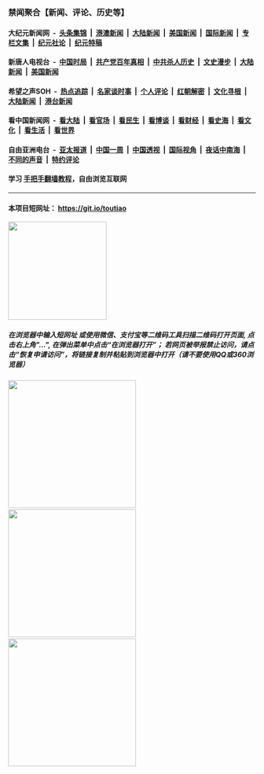 ### 禁闻聚合【新闻、评论、历史等】

#### 大纪元新闻网 &nbsp;-&nbsp; [头条集锦](indexes/E头条集锦.md?t=03070231) &nbsp;|&nbsp; [港澳新闻](indexes/E港澳新闻.md?t=03070231)  &nbsp;|&nbsp; [大陆新闻](indexes/E大陆新闻.md?t=03070231) &nbsp;|&nbsp; [美国新闻](indexes/E美国新闻.md?t=03070231) &nbsp;|&nbsp; [国际新闻](indexes/E国际新闻.md?t=03070231) &nbsp;|&nbsp; [专栏文集](indexes/E专栏文集.md?t=03070231) &nbsp;|&nbsp; [纪元社论](indexes/E纪元社论.md?t=03070231) &nbsp;|&nbsp; [纪元特稿](indexes/E纪元特稿.md?t=03070231) 

#### 新唐人电视台 &nbsp;-&nbsp; [中国时局](indexes/N中国时局.md?t=03070231) &nbsp;|&nbsp; [共产党百年真相](indexes/N共产党百年真相.md?t=03070231) &nbsp;|&nbsp; [中共杀人历史](indexes/N中共杀人历史.md?t=03070231) &nbsp;|&nbsp; [文史漫步](indexes/N文史漫步.md?t=03070231) &nbsp;|&nbsp; [大陆新闻](indexes/N大陆新闻.md?t=03070231) &nbsp;|&nbsp; [美国新闻](indexes/N美国新闻.md?t=03070231)

#### 希望之声SOH &nbsp;-&nbsp; [热点追踪](indexes/H热点追踪.md?t=03070231) &nbsp;|&nbsp; [名家谈时事](indexes/H名家谈时事.md?t=03070231) &nbsp;|&nbsp; [个人评论](indexes/H个人评论.md?t=03070231)  &nbsp;|&nbsp; [红朝解密](indexes/H红朝解密.md?t=03070231) &nbsp;|&nbsp; [文化寻根](indexes/H文化寻根.md?t=03070231) &nbsp;|&nbsp; [大陆新闻](indexes/H大陆新闻.md?t=03070231) &nbsp;|&nbsp; [港台新闻](indexes/H港台新闻.md?t=03070231)

#### 看中国新闻网 &nbsp;-&nbsp; [看大陆](indexes/S看大陆.md?t=03070231) &nbsp;|&nbsp; [看官场](indexes/S看官场.md?t=03070231) &nbsp;|&nbsp; [看民生](indexes/S看民生.md?t=03070231)  &nbsp;|&nbsp; [看博谈](indexes/S看博谈.md?t=03070231) &nbsp;|&nbsp; [看财经](indexes/S看财经.md?t=03070231) &nbsp;|&nbsp; [看史海](indexes/S看史海.md?t=03070231) &nbsp;|&nbsp; [看文化](indexes/S看文化.md?t=03070231) &nbsp;|&nbsp; [看生活](indexes/S看生活.md?t=03070231) &nbsp;|&nbsp; [看世界](indexes/S看世界.md?t=03070231)

#### 自由亚洲电台 &nbsp;-&nbsp; [亚太报道](indexes/R亚太报道.md?t=03070231) &nbsp;|&nbsp; [中国一周](indexes/R中国一周.md?t=03070231) &nbsp;|&nbsp; [中国透视](indexes/R中国透视.md?t=03070231)  &nbsp;|&nbsp; [国际视角](indexes/R国际视角.md?t=03070231) &nbsp;|&nbsp; [夜话中南海](indexes/R夜话中南海.md?t=03070231) &nbsp;|&nbsp; [不同的声音](indexes/R不同的声音.md?t=03070231) &nbsp;|&nbsp; [特约评论](indexes/R特约评论.md?t=03070231)

#### 学习 [手把手翻墙教程](https://github.com/gfw-breaker/guides/wiki)，自由浏览互联网

----

#### 本项目短网址： https://git.io/toutiao
<img src="https://raw.githubusercontent.com/gfw-breaker/banned-news/master/scripts/img/qr.png" width="200px"/>  

##### 在浏览器中输入短网址 或使用微信、支付宝等二维码工具扫描二维码打开页面, 点击右上角"...", 在弹出菜单中点击“在浏览器打开”； 若网页被举报禁止访问，请点击“恢复申请访问”，将链接复制并粘贴到浏览器中打开（请不要使用QQ或360浏览器）

<img src="https://raw.githubusercontent.com/gfw-breaker/banned-news/master/scripts/img/1.png" width="260px"/> &nbsp; <img src="https://raw.githubusercontent.com/gfw-breaker/banned-news/master/scripts/img/2.png" width="260px"/> &nbsp; <img src="https://raw.githubusercontent.com/gfw-breaker/banned-news/master/scripts/img/3.png" width="260px"/>
